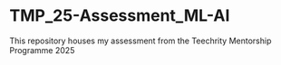 # TMP_25-Assessment_ML-AI
This repository houses my assessment from the Teechrity Mentorship Programme 2025
